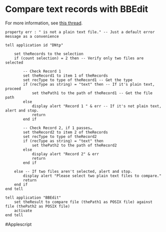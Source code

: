 # Compare text records with BBEdit

For more information, see [this thread][1].

```applescript
property err : " is not a plain text file." -- Just a default error message as a convenience

tell application id "DNtp"
	
	set theRecords to the selection
	if (count selection) = 2 then -- Verify only two files are selected
		
		-- Check Record 1
		set theRecord1 to item 1 of theRecords
		set recType to type of theRecord1 -- Get the type
		if (recType as string) = "text" then -- If it's plain text, proceed
			set thePath1 to the path of theRecord1 -- Get the file path
		else
			display alert "Record 1 " & err -- If it's not plain text, alert and stop.
			return
		end if
		
		-- Check Record 2, if 1 passes…
		set theRecord2 to item 2 of theRecords
		set recType to type of theRecord2
		if (recType as string) = "text" then
			set thePath2 to the path of theRecord2
		else
			display alert "Record 2" & err
			return
		end if
		
	else -- If two files aren't selected, alert and stop.
		display alert "Please select two plain text files to compare."
		return
	end if
end tell

tell application "BBEdit"
	set theResult to compare file (thePath1 as POSIX file) against file (thePath2 as POSIX file)
	activate
end tell
```

[1]:	https://discourse.devontechnologies.com/t/compare-text-files-with-bbedit/55183/2?u=bernardo_v

#Applescript